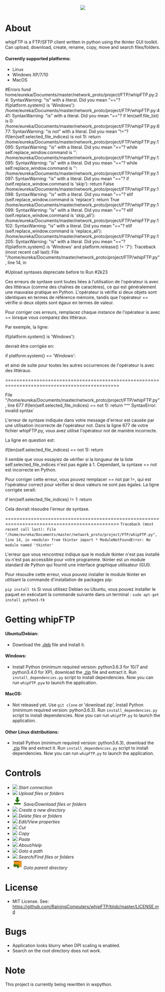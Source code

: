 <div style="text-align:center">
    <img src ="https://raw.githubusercontent.com/RainingComputers/whipFTP/master/Screenshot.png" />
</div>

# About
whipFTP is a FTP/SFTP client written in python using the tkinter GUI toolkit. Can upload, download, create, rename, copy, move and search files/folders.
#### Currently supported platforms:
+ Linux
+ Windows XP/7/10
+ MacOS

#Errors fund
home/eureka/Documents/master/network_proto/project/FTP/whipFTP.py:24: SyntaxWarning: "is" with a literal. Did you mean "=="?
  if(platform.system() is 'Windows'):
/home/eureka/Documents/master/network_proto/project/FTP/whipFTP.py:441: SyntaxWarning: "is" with a literal. Did you mean "=="?
  if len(self.file_list) is 0:
/home/eureka/Documents/master/network_proto/project/FTP/whipFTP.py:677: SyntaxWarning: "is not" with a literal. Did you mean "!="?
  if(len(self.selected_file_indices) is not 1): return
/home/eureka/Documents/master/network_proto/project/FTP/whipFTP.py:1095: SyntaxWarning: "is" with a literal. Did you mean "=="?
  while self.replace_window.command is '':
/home/eureka/Documents/master/network_proto/project/FTP/whipFTP.py:1095: SyntaxWarning: "is" with a literal. Did you mean "=="?
  while self.replace_window.command is '':
/home/eureka/Documents/master/network_proto/project/FTP/whipFTP.py:1097: SyntaxWarning: "is" with a literal. Did you mean "=="?
  if (self.replace_window.command is 'skip'): return False
/home/eureka/Documents/master/network_proto/project/FTP/whipFTP.py:1098: SyntaxWarning: "is" with a literal. Did you mean "=="?
  elif (self.replace_window.command is 'replace'): return True
/home/eureka/Documents/master/network_proto/project/FTP/whipFTP.py:1099: SyntaxWarning: "is" with a literal. Did you mean "=="?
  elif (self.replace_window.command is 'skip_all'):
/home/eureka/Documents/master/network_proto/project/FTP/whipFTP.py:1102: SyntaxWarning: "is" with a literal. Did you mean "=="?
  elif (self.replace_window.command is 'replace_all'):
/home/eureka/Documents/master/network_proto/project/FTP/whipFTP.py:1205: SyntaxWarning: "is" with a literal. Did you mean "=="?
  if(platform.system() is 'Windows' and platform.release() != '7'):
Traceback (most recent call last):
  File "/home/eureka/Documents/master/network_proto/project/FTP/whipFTP.py", line 14, in <module> 

#Upload syntaxes depreciate before to Run #2k23 
 
Ces erreurs de syntaxe sont toutes liées à l'utilisation de l'opérateur is avec des littéraux (comme des chaînes de caractères), ce qui est généralement une mauvaise pratique en Python. L'opérateur is vérifie si deux objets sont identiques en termes de référence mémoire, tandis que l'opérateur == vérifie si deux objets sont égaux en termes de valeur.

Pour corriger ces erreurs, remplacez chaque instance de l'opérateur is avec == lorsque vous comparez des littéraux.

Par exemple, la ligne:

if(platform.system() is 'Windows'):

devrait être corrigée en:

if platform.system() == 'Windows':

et ainsi de suite pour toutes les autres occurrences de l'opérateur is avec des littéraux.

==============================================================================================

File "/home/eureka/Documents/master/network_proto/project/FTP/whipFTP.py", line 677
    if(len(self.selected_file_indices) == not 1): return
                                          ^^^
SyntaxError: invalid syntax`

L'erreur de syntaxe indiquée dans votre message d'erreur est causée par une utilisation incorrecte de l'opérateur not. Dans la ligne 677 de votre fichier whipFTP.py, vous avez utilisé l'opérateur not de manière incorrecte.

La ligne en question est:

if(len(self.selected_file_indices) == not 1): return

Il semble que vous essayiez de vérifier si la longueur de la liste self.selected_file_indices n'est pas égale à 1. Cependant, la syntaxe == not est incorrecte en Python.

Pour corriger cette erreur, vous pouvez remplacer == not par !=, qui est l'opérateur correct pour vérifier si deux valeurs ne sont pas égales. La ligne corrigée serait:

if len(self.selected_file_indices) != 1: return

Cela devrait résoudre l'erreur de syntaxe.

==============================================================================================
`Traceback (most recent call last):
  File "/home/eureka/Documents/master/network_proto/project/FTP/whipFTP.py", line 14, in <module>
    from tkinter import *
ModuleNotFoundError: No module named 'tkinter'`

L'erreur que vous rencontrez indique que le module tkinter n'est pas installé ou n'est pas accessible pour votre programme. tkinter est un module standard de Python qui fournit une interface graphique utilisateur (GUI).

Pour résoudre cette erreur, vous pouvez installer le module tkinter en utilisant la commande d'installation de packages pip:

`pip install tk`
Si vous utilisez Debian ou Ubuntu, vous pouvez installer le paquet en exécutant la commande suivante dans un terminal :
`sudo apt-get install python3-tk`




# Getting whipFTP

#### Ubuntu/Debian:
+  Download the [.deb](https://github.com/RainingComputers/whipFTP/releases/download/v5.0/whipFTP_5.0.deb) file and install it.

#### Windows:
+ Install Python (minimum required version: python3.6.3 for 10/7 and python3.4.0 for XP), download the [.zip](https://github.com/RainingComputers/whipFTP/releases/download/v5.0/whipFTP_5.0_windows.zip) file and extract it. Run `install_dependencies.py` script to install dependencies. Now you can run `whipFTP.pyw` to launch the application.

#### MacOS:
+ Not released yet. Use `git clone` or 'download zip', Install Python (minimum required version: python3.6.3). Run `install_dependencies.py` script to install dependencies. Now you can run `whipFTP.py` to launch the application.

#### Other Linux distributions:
+ Install Python (minimum required version: python3.6.3), download the [.zip](https://github.com/RainingComputers/whipFTP/releases/download/v5.0/whipFTP_5.0_linux.zip) file and extract it. Run `install_dependencies.py` script to install dependencies. Now you can run `whipFTP.py` to launch the application.

# Controls
+ ![](https://raw.githubusercontent.com/RainingComputers/whipFTP/master/Icons/connect_big.png)
*Start connection*
+ ![](https://raw.githubusercontent.com/RainingComputers/whipFTP/master/Icons/upload_big.png)
*Upload files or folders*
+ ![](https://raw.githubusercontent.com/RainingComputers/whipFTP/master/Icons/download_big.png)
*Save/Download files or folders*
+ ![](https://raw.githubusercontent.com/RainingComputers/whipFTP/master/Icons/newfolder_big.png)
*Create a new directory*
+ ![](https://raw.githubusercontent.com/RainingComputers/whipFTP/master/Icons/delete_big.png)
*Delete files or folders*
+ ![](https://raw.githubusercontent.com/RainingComputers/whipFTP/master/Icons/properties_big.png)
*Edit/View properties*
+ ![](https://raw.githubusercontent.com/RainingComputers/whipFTP/master/Icons/cut_big.png)
*Cut*
+ ![](https://raw.githubusercontent.com/RainingComputers/whipFTP/master/Icons/copy_big.png)
*Copy*
+ ![](https://raw.githubusercontent.com/RainingComputers/whipFTP/master/Icons/paste_big.png)
*Paste*
+ ![](https://raw.githubusercontent.com/RainingComputers/whipFTP/master/Icons/info_big.png)
*About/Help*
+ ![](https://raw.githubusercontent.com/RainingComputers/whipFTP/master/Icons/gotopath_big.png)
*Goto a path*
+ ![](https://raw.githubusercontent.com/RainingComputers/whipFTP/master/Icons/search_big.png)
*Search/Find files or folders*
+ ![](https://raw.githubusercontent.com/RainingComputers/whipFTP/master/Icons/up_big.png)
*Goto parent directory*

# License
+ MIT License. See: https://github.com/RainingComputers/whipFTP/blob/master/LICENSE.md

# Bugs
+ Application looks blurry when DPI scaling is enabled.
+ Search on the root directory does not work.

# Note
This project is currently being rewritten in wxpython.
